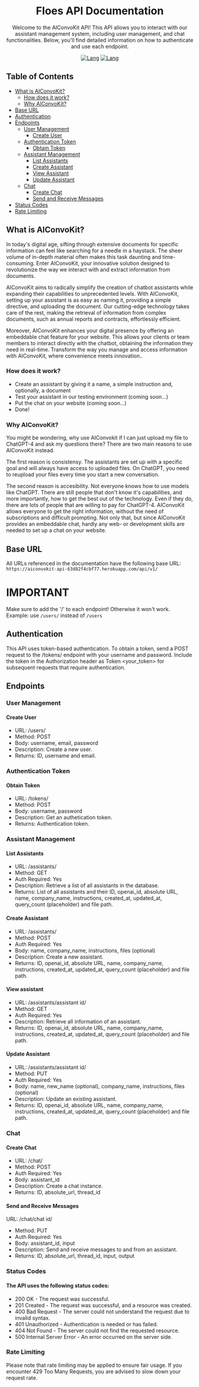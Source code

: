 <div align="center">
    
# Floes API Documentation
Welcome to the AIConvoKit API! This API allows you to interact with our assistant management system, including user management, and chat functionalities. Below, you'll find detailed information on how to authenticate and use each endpoint.


[![Lang](https://skillicons.dev/icons?i=python)](https://skillicons.dev) [![Lang](https://skillicons.dev/icons?i=django)](https://skillicons.dev)

</div>

## Table of Contents
- [What is AIConvoKit?](#what-is-aiconvokit)
    - [How does it work?](#how-does-it-work)
    - [Why AIConvoKit?](#why-aiconvokit)
- [Base URL](base-url)
- [Authentication](#authentication)
- [Endpoints](#endpoints)
    - [User Management](#user-management)
      - [Create User](#create-user)
    - [Authentication Token](#authentication-token)
      - [Obtain Token](#obtain-token)
    - [Assistant Management](#assistant-management)
      - [List Assistants](#list-assistants)
      - [Create Assistant](#create-assistant)
      - [View Assistant](#view-assistant)
      - [Update Assistant](#update-assistant)
    - [Chat](#chat)
      - [Create Chat](#create-chat)
      - [Send and Receive Messages](#send-and-receive-messages)
- [Status Codes](#status-codes)
- [Rate Limiting](#rate-limiting)

## What is AIConvoKit?
In today's digital age, sifting through extensive documents for specific information can feel like searching for a needle in a haystack. The sheer volume of in-depth material often makes this task daunting and time-consuming. Enter AIConvoKit, your innovative solution designed to revolutionize the way we interact with and extract information from documents.

AIConvoKit aims to radically simplify the creation of chatbot assistants while expanding their capabilities to unprecedented levels. With AIConvoKit, setting up your assistant is as easy as naming it, providing a simple directive, and uploading the document. Our cutting-edge technology takes care of the rest, making the retrieval of information from complex documents, such as annual reports and contracts, effortlessly efficient.

Moreover, AIConvoKit enhances your digital presence by offering an embeddable chat feature for your website. This allows your clients or team members to interact directly with the chatbot, obtaining the information they need in real-time. Transform the way you manage and access information with AIConvoKit, where convenience meets innovation..

### How does it work?
- Create an assistant by giving it a name, a simple instruction and, optionally, a document
- Test your assistant in our testing environment (coming soon...)
- Put the chat on your website (coming soon...)
- Done!

### Why AIConvoKit?
You might be wondering, why use AIConvokit if I can just upload my file to ChatGPT-4 and ask my questions there? There are two main reasons to use AIConvoKit instead.

The first reason is consistensy. The assistants are set up with a specific goal and will always have access to uploaded files. On ChatGPT, you need to reupload your files
every time you start a new conversation.

The second reason is accesibility. Not everyone knows how to use models like ChatGPT. There are still people that don't know it's capabilities, and more importantly, how to get
the best out of the technology. Even if they do, there are lots of people that are willing to pay for ChatGPT-4. AIConvoKit allows everyone to get the right information, without the need of subscriptions and difficult prompting. Not only that, but since AIConvoKit provides an embeddable chat, hardly any web- or development skills are needed to set up a chat on your website. 

## Base URL
All URLs referenced in the documentation have the following base URL:
```https://aiconvokit-api-63d82f4cbf77.herokuapp.com/api/v1/```

# IMPORTANT
Make sure to add the '/' to each endpoint! Otherwise it won't work. Example: use `/users/` instead of `/users`

## Authentication
This API uses token-based authentication. To obtain a token, send a POST request to the /tokens/ endpoint with your username and password. Include the token in the Authorization header as Token <your_token> for subsequent requests that require authentication.

## Endpoints
### User Management
#### Create User
- URL: /users/
- Method: POST
- Body: username, email, password
- Description: Create a new user.
- Returns: ID, username and email.
  
### Authentication Token
#### Obtain Token
- URL: /tokens/
- Method: POST
- Body: username, password
- Description: Get an authetication token.
- Returns: Authentication token.

### Assistant Management
#### List Assistants
- URL: /assistants/
- Method: GET
- Auth Required: Yes
- Description: Retrieve a list of all assistants in the database.
- Returns: List of all assistants and their ID, openai_id, absolute URL, name, company_name, instructions, created_at, updated_at, query_count (placeholder) and file path.

#### Create Assistant
- URL: /assistants/
- Method: POST
- Auth Required: Yes
- Body: name, company_name, instructions, files (optional)
- Description: Create a new assistant.
- Returns: ID, openai_id, absolute URL, name, company_name, instructions, created_at, updated_at, query_count (placeholder) and file path.

#### View assistant
- URL: /assistants/assistant id/
- Method: GET
- Auth Required: Yes
- Description: Retrieve all information of an assistant.
- Returns: ID, openai_id, absolute URL, name, company_name, instructions, created_at, updated_at, query_count (placeholder) and file path.

#### Update Assistant
- URL: /assistants/assistant id/
- Method: PUT
- Auth Required: Yes
- Body: name, new_name (optional), company_name, instructions, files (optional)
- Description: Update an existing assistant.
- Returns: ID, openai_id, absolute URL, name, company_name, instructions, created_at, updated_at, query_count (placeholder) and file path.

### Chat
#### Create Chat
- URL: /chat/
- Method: POST
- Auth Required: Yes
- Body: assistant_id
- Description: Create a chat instance.
- Returns: ID, absolute_url, thread_id

#### Send and Receive Messages
URL: /chat/chat id/
- Method: PUT
- Auth Required: Yes
- Body: assistant_id, input
- Description: Send and receive messages to and from an assistant.
- Returns: ID, absolute_url, thread_id, input, output

### Status Codes
#### The API uses the following status codes:
- 200 OK - The request was successful.
- 201 Created - The request was successful, and a resource was created.
- 400 Bad Request - The server could not understand the request due to invalid syntax.
- 401 Unauthorized - Authentication is needed or has failed.
- 404 Not Found - The server could not find the requested resource.
- 500 Internal Server Error - An error occurred on the server side.

### Rate Limiting
Please note that rate limiting may be applied to ensure fair usage. If you encounter 429 Too Many Requests, you are advised to slow down your request rate.

